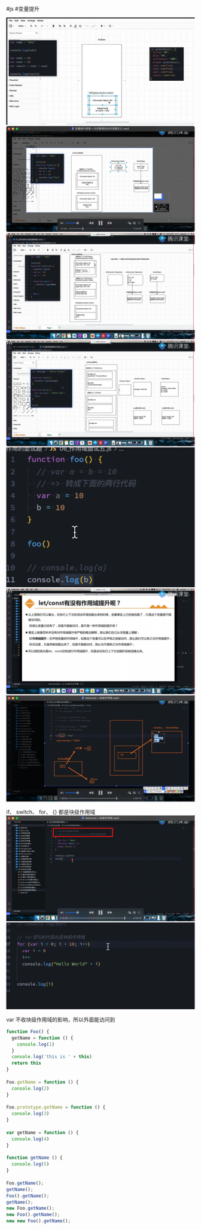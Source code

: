 #js  #变量提升

![](../../attachment/Pasted%20image%2020230805093027.png)
![](../../attachment/Pasted%20image%2020230805094143.png)
![](../../attachment/Pasted%20image%2020230805094925.png)
![](../../attachment/Pasted%20image%2020230805095422.png)
![](../../attachment/Pasted%20image%2020230805100911.png)
![](../../attachment/Pasted%20image%2020230805102509.png)
![](../../attachment/Pasted%20image%2020230805103024.png)

if、 switch、 for、  {} 都是块级作用域
![](../../attachment/Pasted%20image%2020230805103352.png)
![](../../attachment/Pasted%20image%2020230805103627.png)

var 不收块级作用域的影响，所以外面能访问到
```js
function Foo() {
  getName = function () {
    console.log(1)
  }
  console.log('this is ' + this)
  return this
}

Foo.getName = function () {
  console.log(2)
}

Foo.prototype.getName = function () {
  console.log(3)
}

var getName = function () {
  console.log(4)
}

function getName () {
  console.log(5)
}

Foo.getName();
getName();
Foo().getName();
getName();
new Foo.getName();
new Foo().getName();
new new Foo().getName();



```